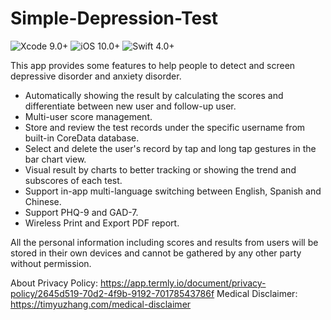 # Simple-Depression-Test
![Xcode 9.0+](https://img.shields.io/badge/Xcode-9.0%2B-blue.svg)
![iOS 10.0+](https://img.shields.io/badge/iOS-11.0%2B-blue.svg)
![Swift 4.0+](https://img.shields.io/badge/Swift-4.0%2B-orange.svg)

This app provides some features to help people to detect and screen depressive disorder and anxiety disorder. 
- Automatically showing the result by calculating the scores and differentiate between new user and follow-up user. 
- Multi-user score management.
- Store and review the test records under the specific username from built-in CoreData database.
- Select and delete the user's record by tap and long tap gestures in the bar chart view.
- Visual result by charts to better tracking or showing the trend and subscores of each test.
- Support in-app multi-language switching between English, Spanish and Chinese.
- Support PHQ-9 and GAD-7.
- Wireless Print and Export PDF report.

All the personal information including scores and results from users will be stored in their own devices and cannot be gathered by any other party without permission.

About Privacy Policy: https://app.termly.io/document/privacy-policy/2645d519-70d2-4f9b-9192-70178543786f
Medical Disclaimer: https://timyuzhang.com/medical-disclaimer
